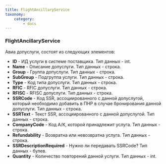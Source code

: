 ```yaml
---
title: FlightAncillaryService
taxonomy:
    category:
        - docs
---
```


### FlightAncillaryService

Авиа допуслуги, состоят из следующих элементов:

* **ID** - ИД услуги в системе поставщика. Тип данных - int.
* **Name** - Описание допуслуги. Тип данных - строка.
* **Group** - Группа допуслуги. Тип данных - строка.
* **SubGroup** - Подгруппа услуги. Тип данных - строка.
* **Type** - Код типа допуслуги. Тип данных - строка.
* **RFIC** - RFIC допуслуги. Тип данных - строка.
* **RFISC** - RFISC допуслуги. Тип данных - строка.
* **SSRCode** - Код SSR, ассоциированного с данной допуслугой, который необходимо добавить в ПНР в случае бронирования данной допуслуги. Тип данных - строка.
* **SSRText** - Текст SSR, ассоциированного с данной допуслугой. Тип данных - строка.
* **CompanyCode** - Код А/К, которой принадлежит услуга. Тип данных - строка.
* **Refundability** - Возвратна или невозвратна услуга.  Тип данных - строка.
* **SSRDescriptionRequired** - Нужно ли передавать SSRCode? Тип данных - булев.
* **Quantity** - Количество повторений данной услуги. Тип данных - int.